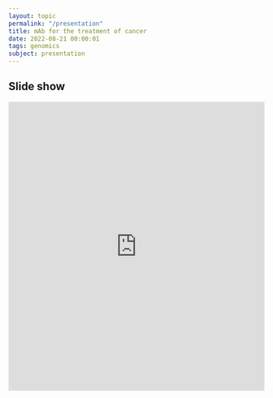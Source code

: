 ```yaml
---
layout: topic
permalink: "/presentation"
title: mAb for the treatment of cancer
date: 2022-08-21 00:00:01
tags: genomics
subject: presentation
---
```


## Slide show
<!--- To embed a Google Slides presentation in a Jekyll post or page, open the presentation and select “Publish to Web” from the “File” menu.

Choose the options you require, then select the “Embed” tab. 
A norrower width than default seems to scale well on screen.
width="960" height="569"
 --->
<style>
.responsive-wrap iframe{ max-width: 100%;}
</style>
<div class="responsive-wrap">
<!-- this is the embed code provided by Google -->
<iframe src="https://docs.google.com/presentation/d/e/2PACX-1vT890LBIiy39XOIYvEbJeTSdjePFGgaT00R5eDgnQaEvR-YdRHcZYEhOebdBkVMCg/embed?start=false&loop=false&delayms=3000" frameborder="0"  width="960" height="569" allowfullscreen="true" mozallowfullscreen="true" webkitallowfullscreen="true"></iframe>
<!-- Google embed ends -->
</div>

<!-- width="1280" height="749" --> 
